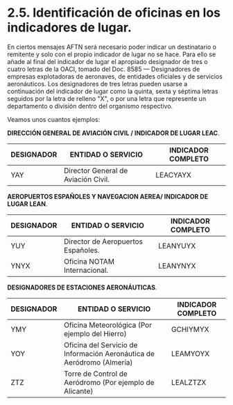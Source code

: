 
# 2.5. Identificación de oficinas en los indicadores de lugar.

En ciertos mensajes AFTN será necesario poder indicar un destinatario o remitente y solo con el propio indicador de lugar no se hace. Para ello se añade al final del indicador de lugar el apropiado designador de tres o cuatro letras de la OACI, tomado del Doc. 8585 — Designadores de empresas explotadoras de aeronaves, de entidades oficiales y de servicios aeronáuticos.
Los designadores de tres letras pueden usarse a continuación del indicador de lugar como la quinta, sexta y séptima letras seguidos por la letra de relleno "X", o por una letra que represente un departamento o división dentro del organismo respectivo.

Veamos unos cuantos ejemplos:

**DIRECCIÓN GENERAL DE AVIACIÓN CIVIL / INDICADOR DE LUGAR LEAC**.

| DESIGNADOR | ENTIDAD O SERVICIO                  | INDICADOR COMPLETO |
| ---------- | ----------------------------------- | ------------------ |
| YAY        | Director General de Aviación Civil. | LEACYAYX           |

**AEROPUERTOS ESPAÑOLES Y NAVEGACION AEREA/ INDICADOR DE LUGAR LEAN**.

| DESIGNADOR | ENTIDAD O SERVICIO                 | INDICADOR COMPLETO |
| ---------- | ---------------------------------- | ------------------ |
| YUY        | Director de Aeropuertos Españoles. | LEANYUYX           |
| YNYX       | Oficina NOTAM Internacional.       | LEANYNYX           |

**DESIGNADORES DE ESTACIONES AERONÁUTICAS**.

| DESIGNADOR | ENTIDAD O SERVICIO                                                     | INDICADOR COMPLETO |
| ---------- | ---------------------------------------------------------------------- | ------------------ |
| YMY        | Oficina Meteorológica (Por ejemplo del Hierro)                         | GCHIYMYX           |
| YOY        | Oficina del Servicio de Información Aeronáutica de Aeródromo (Almería) | LEAMYOYX           |
| ZTZ        | Torre de Control de Aeródromo (Por ejemplo de Alicante)                | LEALZTZX           |
